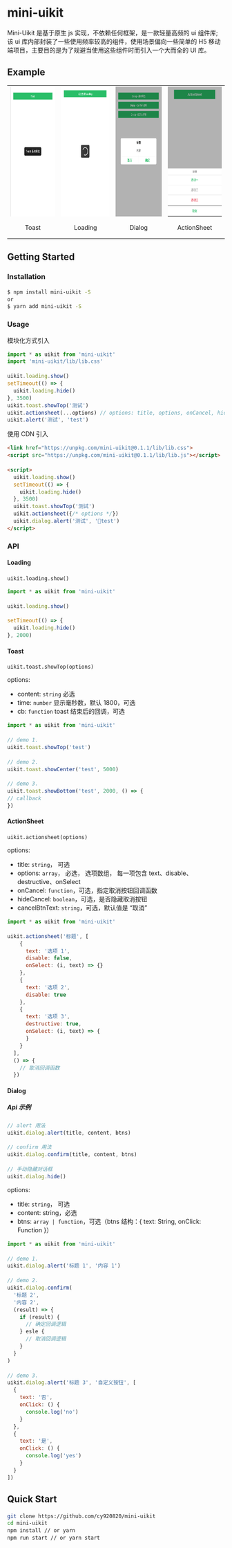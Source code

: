 # mini-uikit

Mini-Uikit 是基于原生 js 实现，不依赖任何框架，是一款轻量高频的 ui 组件库; 该 ui 库内部封装了一些使用频率较高的组件，使用场景偏向一些简单的 H5 移动端项目，主要目的是为了规避当使用这些组件时而引入一个大而全的 UI 库。

## Example

<table>
  <tbody>
    <tr>
      <td>
        <img height="300" src="./screenshots/Toast.jpg">
        <p align="center">Toast</p>
      </td>
      <td>
        <img height="300" src="./screenshots/Loading.jpg">
        <p align="center">Loading</p>
      </td>
      <td>
        <img height="300" src="./screenshots/Dialog.jpg">
        <p align="center">Dialog</p>
      </td>
      <td>
        <img height="300" src="./screenshots/ActionSheet.jpg">
        <p align="center">ActionSheet</p>
      </td>
    </tr>
  </tbody>
</table>

## Getting Started

### Installation

```bash
$ npm install mini-uikit -S
or
$ yarn add mini-uikit -S

```

### Usage

模块化方式引入

```js
import * as uikit from 'mini-uikit'
import 'mini-uikit/lib/lib.css'

uikit.loading.show()
setTimeout(() => {
  uikit.loading.hide()
}, 3500)
uikit.toast.showTop('测试')
uikit.actionsheet(...options) // options: title, options, onCancel, hideCancel, cancelBtnText
uikit.alert('测试', 'test')

```

使用 CDN 引入

```html
<link href="https://unpkg.com/mini-uikit@0.1.1/lib/lib.css">
<script src="https://unpkg.com/mini-uikit@0.1.1/lib/lib.js"></script>

<script>
  uikit.loading.show()
  setTimeout(() => {
    uikit.loading.hide()
  }, 3500)
  uikit.toast.showTop('测试')
  uikit.actionsheet({/* options */})
  uikit.dialog.alert('测试', 'test')
</script>
```

### API

#### Loading

`uikit.loading.show()`

```js
import * as uikit from 'mini-uikit'

uikit.loading.show()

setTimeout(() => {
  uikit.loading.hide()
}, 2000)
```

#### Toast

`uikit.toast.showTop(options)`

options:

- content: `string` 必选
- time: `number` 显示毫秒数，默认 1800，可选
- cb: `function` toast 结束后的回调，可选

```js
import * as uikit from 'mini-uikit'

// demo 1.
uikit.toast.showTop('test')

// demo 2.
uikit.toast.showCenter('test', 5000)

// demo 3.
uikit.toast.showBottom('test', 2000, () => {
// callback
})
```

#### ActionSheet

`uikit.actionsheet(options)`

options:

- title: `string`， 可选
- options: `array`， 必选， 选项数组， 每一项包含 text、disable、destructive、onSelect
- onCancel: `function`，可选，指定取消按钮回调函数
- hideCancel: `boolean`，可选，是否隐藏取消按钮
- cancelBtnText: `string`，可选，默认值是 “取消”

```js
import * as uikit from 'mini-uikit'

uikit.actionsheet('标题', [
    {
      text: '选项 1',
      disable: false,
      onSelect: (i, text) => {}
    },
    {
      text: '选项 2',
      disable: true
    },
    {
      text: '选项 3',
      destructive: true,
      onSelect: (i, text) => {
      }
    }
  ],
  () => {
    // 取消回调函数
  })
```

#### Dialog

##### Api 示例

```js
// alert 用法
uikit.dialog.alert(title, content, btns)

// confirm 用法
uikit.dialog.confirm(title, content, btns)

// 手动隐藏对话框
uikit.dialog.hide()

```

options:

- title: `string`， 可选
- content: string，必选
- btns: `array | function`，可选（btns 结构：{ text: String, onClick: Function }）

```js
import * as uikit from 'mini-uikit'

// demo 1.
uikit.dialog.alert('标题 1', '内容 1')

// demo 2.
uikit.dialog.confirm(
  '标题 2',
  '内容 2',
  (result) => {
    if (result) {
      // 确定回调逻辑
    } esle {
      // 取消回调逻辑
    }
  }
)

// demo 3.
uikit.dialog.alert('标题 3', '自定义按钮', [
  {
    text: '否',
    onClick: () {
      console.log('no')
    }
  },
  {
    text: '是',
    onClick: () {
      console.log('yes')
    }
  }
])

```

## Quick Start

```bash
git clone https://github.com/cy920820/mini-uikit
cd mini-uikit
npm install // or yarn
npm run start // or yarn start
```
